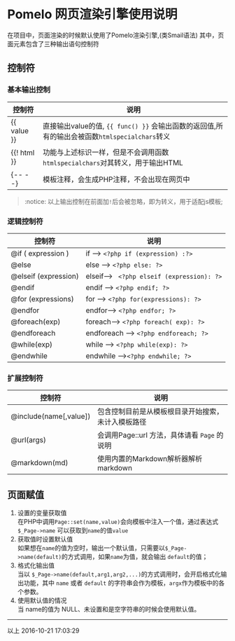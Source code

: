 # Pomelo 网页渲染引擎使用说明
在项目中，页面渲染的时候默认使用了Pomelo渲染引擎,(类Smail语法)
其中，页面元素包含了三种输出语句控制符
## 控制符
### 基本输出控制
| 控制符      | 说明|
|-------------|------------------------------------------------------------------------------------------|
| {{ value }} | 直接输出value的值, `{{ func() }}` 会输出函数的返回值,所有的输出会被函数`htmlspecialchars`转义 |
| {{! html }} | 功能与上述标识一样，但是不会调用函数`htmlspecialchars`对其转义，用于输出HTML                  |
| {-- --}     | 模板注释，会生成PHP注释，不会出现在网页中                                                    |

>:notice: 以上输出控制在前面加`!`后会被忽略，即为转义，用于适配js模板;

### 逻辑控制符
| 控制符                | 说明                                       |
|-----------------------|-------------------------------------------|
| @if ( expression )    | if    --> `<?php if (expression) :?>`     |
| @else                 | else  --> `<?php else: ?>`                |
| @elseif (expression)  | elseif--> ` <?php elseif (expression): ?>`|
| @endif                | endif --> `<?php endif; ?>`               |
| @for (expressions)    | for   --> `<?php for(expressions): ?>`    |
| @endfor               | endfor--> `<?php endfor; ?>`              |
| @foreach(exp)         | foreach--> `<?php foreach( exp): ?>`      |
| @endforeach           | endforeach --> `<?php endforeach; ?>`     |
| @while(exp)           | while --> `<?php while(exp): ?>`          |
| @endwhile             | endwhile -->`<?php endwhile; ?>`          |

### 扩展控制符
| 控制符                | 说明                                          |
|----------------------|-----------------------------------------------|
| @include(name[,value])| 包含控制目前是从模板根目录开始搜索，未计入模板路径|
| @url(args)            |  会调用Page::url 方法，具体请看 `Page` 的说明  |
| @markdown(md)         | 使用内置的Markdown解析器解析markdown           |

## 页面赋值
1. 设置的变量获取值   
    在PHP中调用`Page::set(name,value)`会向模板中注入一个值，通过表达式 `$_Page->name` 可以获取到`name`的值`value`
2. 获取值时设置默认值  
    如果想在`name`的值为空时，输出一个默认值，只需要以`$_Page->name(default)`的方式调用，如果`name`为值，就会输出
`default`的值；
3. 格式化输出值    
    当以 `$_Page->name(default,arg1,arg2,...)`的方式调用时，会开启格式化输出功能，其中 `name` 或者 `default` 
    的字符串会作为模板，`argx`作为模板中的各个参数。
4. 使用默认值的情况    
    当 name的值为 NULL、未设置和是空字符串的时候会使用默认值。



--------------------------------------------
以上 2016-10-21 17:03:29